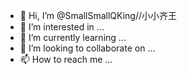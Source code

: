 - 👋 Hi, I’m @SmallSmallQKing//小小齐王
- 👀 I’m interested in ...
- 🌱 I’m currently learning ...
- 💞️ I’m looking to collaborate on ...
- 📫 How to reach me ...

<!---
I would appreciate your guidance
null
SmallSmallQKing/SmallSmallQKing is a ✨ special ✨ repository because its `README.md` (this file) appears on your GitHub profile.
You can click the Preview link to take a look at your changes.

--->
